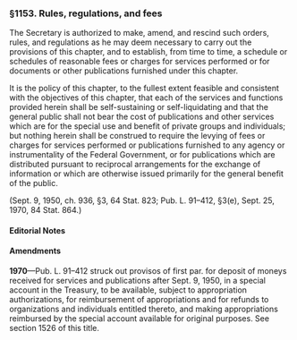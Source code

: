 ### §1153. Rules, regulations, and fees ###

The Secretary is authorized to make, amend, and rescind such orders, rules, and regulations as he may deem necessary to carry out the provisions of this chapter, and to establish, from time to time, a schedule or schedules of reasonable fees or charges for services performed or for documents or other publications furnished under this chapter.

It is the policy of this chapter, to the fullest extent feasible and consistent with the objectives of this chapter, that each of the services and functions provided herein shall be self-sustaining or self-liquidating and that the general public shall not bear the cost of publications and other services which are for the special use and benefit of private groups and individuals; but nothing herein shall be construed to require the levying of fees or charges for services performed or publications furnished to any agency or instrumentality of the Federal Government, or for publications which are distributed pursuant to reciprocal arrangements for the exchange of information or which are otherwise issued primarily for the general benefit of the public.

(Sept. 9, 1950, ch. 936, §3, 64 Stat. 823; Pub. L. 91–412, §3(e), Sept. 25, 1970, 84 Stat. 864.)

#### **Editorial Notes** ####

#### Amendments ####

**1970**—Pub. L. 91–412 struck out provisos of first par. for deposit of moneys received for services and publications after Sept. 9, 1950, in a special account in the Treasury, to be available, subject to appropriation authorizations, for reimbursement of appropriations and for refunds to organizations and individuals entitled thereto, and making appropriations reimbursed by the special account available for original purposes. See section 1526 of this title.